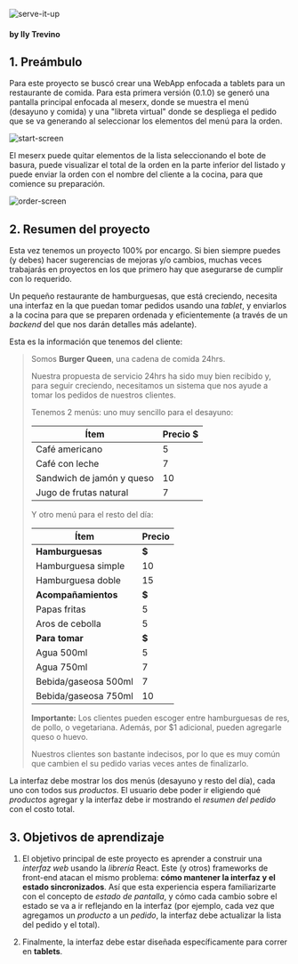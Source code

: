 ![serve-it-up](https://i.postimg.cc/52cnRj7x/2019-05-26-15h15-23.png)
#### by Ily Trevino

## 1. Preámbulo

Para este proyecto se buscó crear una WebApp enfocada a tablets para un restaurante de comida. Para esta primera versión (0.1.0) se generó una pantalla principal enfocada al meserx, donde se muestra el menú (desayuno y comida) y una "libreta virtual" donde se despliega el pedido que se va generando al seleccionar los elementos del menú para la orden.

![start-screen](https://i.postimg.cc/JzZkXZbr/2019-05-26-17h19-58.png)

El meserx puede quitar elementos de la lista seleccionando el bote de basura, puede visualizar el total de la orden en la parte inferior del listado y puede enviar la orden con el nombre del cliente a la cocina, para que comience su preparación.

![order-screen](https://i.postimg.cc/TPxWJ19r/2019-05-26-17h20-23.png)

## 2. Resumen del proyecto

Esta vez tenemos un proyecto 100% por encargo. Si bien siempre puedes (y debes)
hacer sugerencias de mejoras y/o cambios, muchas veces trabajarás en proyectos
en los que primero hay que asegurarse de cumplir con lo requerido.

Un pequeño restaurante de hamburguesas, que está creciendo, necesita una
interfaz en la que puedan tomar pedidos usando una _tablet_, y enviarlos
a la cocina para que se preparen ordenada y eficientemente (a través de un
  _backend_ del que nos darán detalles más adelante).


Esta es la información que tenemos del cliente:

> Somos **Burger Queen**, una cadena de comida 24hrs.
>
> Nuestra propuesta de servicio 24hrs ha sido muy bien recibido y, para
> seguir creciendo, necesitamos un sistema que nos ayude a tomar los pedidos de
> nuestros clientes.
>
> Tenemos 2 menús: uno muy sencillo para el desayuno:
>
> | Ítem                      |Precio $|
> |---------------------------|------|
> | Café americano            |    5 |
> | Café con leche            |    7 |
> | Sandwich de jamón y queso |   10 |
> | Jugo de frutas natural              |    7 |
>
> Y otro menú para el resto del día:
>
> | Ítem                      |Precio|
> |---------------------------|------|
> |**Hamburguesas**           |   **$**   |
> |Hamburguesa simple         |    10|
> |Hamburguesa doble          |    15|
> |**Acompañamientos**        |   **$**   |
> |Papas fritas               |     5|
> |Aros de cebolla            |     5|
> |**Para tomar**             |   **$**   |
> |Agua 500ml                 |     5|
> |Agua 750ml                 |     7|
> |Bebida/gaseosa 500ml       |     7|
> |Bebida/gaseosa 750ml       |     10|
>
> **Importante:** Los clientes pueden escoger entre hamburguesas de res,
> de pollo, o vegetariana. Además, por $1 adicional, pueden agregarle queso
> o huevo.
>
> Nuestros clientes son bastante indecisos, por lo que es muy común que cambien
>el su pedido varias veces antes de finalizarlo.

La interfaz debe mostrar los dos menús (desayuno y resto del día), cada uno
con todos sus _productos_. El usuario debe poder ir eligiendo qué _productos_
agregar y la interfaz debe ir mostrando el _resumen del pedido_ con el
costo total.


## 3. Objetivos de aprendizaje

1. El objetivo principal de este proyecto es aprender a construir una _interfaz web_ usando
   la _librería_ React. Este (y otros) frameworks de
   front-end atacan el mismo problema: **cómo mantener la interfaz y el estado
   sincronizados**. Así que esta experiencia espera familiarizarte con el
   concepto de _estado de pantalla_, y cómo cada cambio sobre el estado se va a
   ir reflejando en la interfaz (por ejemplo, cada vez que agregamos un
   _producto_ a un _pedido_, la interfaz debe actualizar la lista del pedido y
   el total).

2. Finalmente, la interfaz debe estar diseñada específicamente para correr en
   **tablets**.
